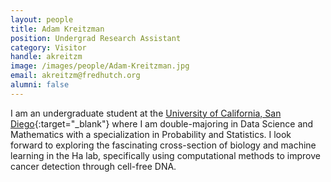 ```yaml
---
layout: people
title: Adam Kreitzman
position: Undergrad Research Assistant
category: Visitor
handle: akreitzm
image: /images/people/Adam-Kreitzman.jpg
email: akreitzm@fredhutch.org
alumni: false
---
```


I am an undergraduate student at the [University of California, San Diego](https://ucsd.edu/){:target="_blank"} where I am double-majoring in Data Science and Mathematics with a specialization in Probability and Statistics. I look forward to exploring the fascinating cross-section of biology and machine learning in the Ha lab, specifically using computational methods to improve cancer detection through cell-free DNA.
